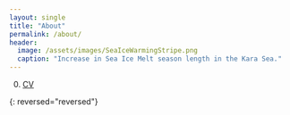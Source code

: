 ```yaml
---
layout: single
title: "About"
permalink: /about/
header:
  image: /assets/images/SeaIceWarmingStripe.png
  caption: "Increase in Sea Ice Melt season length in the Kara Sea."
---
```


0.  [CV][1]

{: reversed="reversed"}

[1]: /assets/documents/CV.pdf
